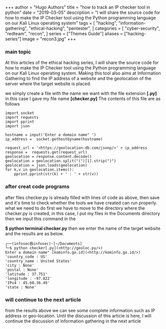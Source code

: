 +++
author = "Hugo Authors"
title = "how to track an IP checker tool in python"
date = "2019-03-05"
description = "I will share the source code for how to make the IP Checker tool using the Python programming language on our Kali Linux operating system"
tags = [
    "hacking",
    "information-gathering",
    "ethical-hacking",
    "pentester",
]
categories = [
    "cyber-security",
    "redteam",
    "recon",
]
series = ["Themes Guide"]
aliases = ["hacking-series"]
image = "recon3.jpg"
+++

### main topic
At this articles of the ethical hacking series, I will share the source code for how to make the IP Checker tool using the Python programming language on our Kali Linux operating system. Making this tool also aims at Information Gathering to find the IP address of a website and the geolocation of the server where the target website is placed.


we simply create a file with the name we want with the file extension **[.py]** in this case I gave my file name **[checker.py]**  The contents of this file are as follows

`````````````````
import socket
import requests
import pprint
import json

hostname = input('Enter a domain name" ')
ip_address =  socket.gethostbyname(hostname)

request_url = '<https://geolocation-db.com/jsonp/>' + ip_address
response =  requests.get(request_url)
geolocation = response.content.decode()
geolocation = geolocation.split("(")[1].strip(")")
geolocation = json.loads(geolocation)
for k,v in geolocation.items():
	pprint.pprint(str(k) + ' : ' + str(v))
```````````````````````

### after creat code programs
after files checker.py is already filled with lines of code as above, then save and it's time to check whether the tools we have created can run properly.
what we need to do first we have to move to the directory where the checker.py is created, in this case, I put my files in the Documents directory
then we input this command in the 

**$ python terminal checker.py** then we enter the name of the target website and the results are as below.


``````````````
┌──(infosec㉿infosec)-[~/Documents]
└─$ python checker[.py](<http://geoloc.py/>)
Enter a domain name" [kominfo.go.id](<http://kominfo.go.id/>)
'country_code : US'
'country_name : United States'
'city : None'
'postal : None'
'latitude : 37.751'
'longitude : -97.822'
'IPv4 : 45.60.36.49'
'state : None'
``````````````

### will continue to the next article
from the results above we can see some complete information such as IP address or geo-location. Until the discussion of this article is here, I will continue the discussion of information gathering in the next article